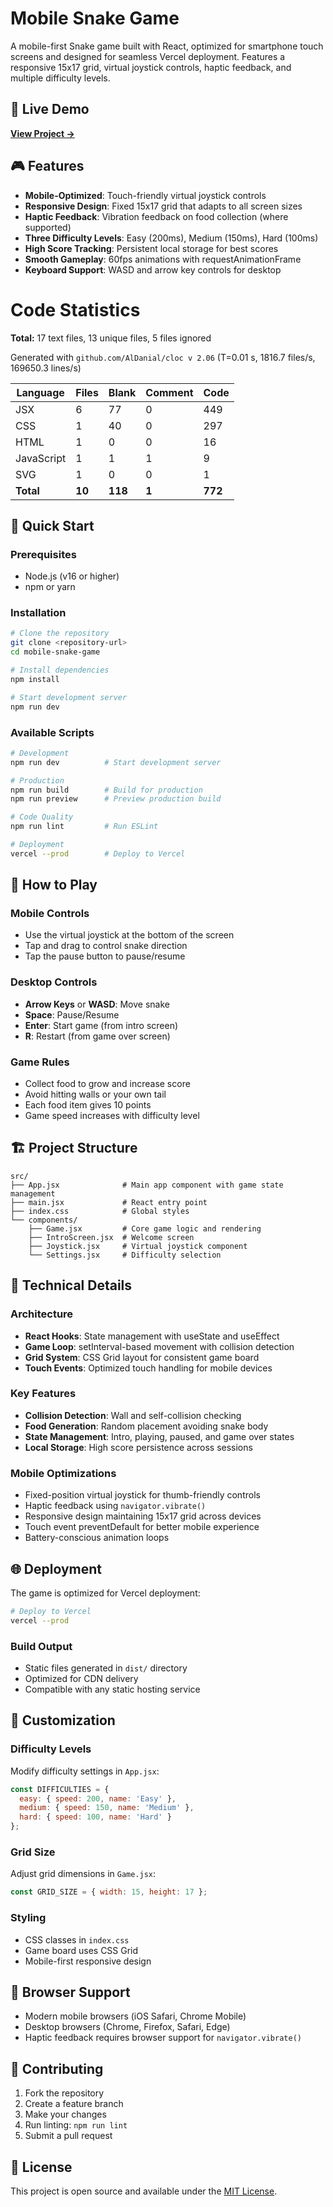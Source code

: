 # Mobile Snake Game

A mobile-first Snake game built with React, optimized for smartphone touch screens and designed for seamless Vercel deployment. Features a responsive 15x17 grid, virtual joystick controls, haptic feedback, and multiple difficulty levels.

## 🚀 Live Demo

**[View Project →](https://ai-battle-phase1-claude.vercel.app/)**

## 🎮 Features

- **Mobile-Optimized**: Touch-friendly virtual joystick controls
- **Responsive Design**: Fixed 15x17 grid that adapts to all screen sizes
- **Haptic Feedback**: Vibration feedback on food collection (where supported)
- **Three Difficulty Levels**: Easy (200ms), Medium (150ms), Hard (100ms)
- **High Score Tracking**: Persistent local storage for best scores
- **Smooth Gameplay**: 60fps animations with requestAnimationFrame
- **Keyboard Support**: WASD and arrow key controls for desktop

# Code Statistics

**Total:** 17 text files, 13 unique files, 5 files ignored

Generated with `github.com/AlDanial/cloc v 2.06` (T=0.01 s, 1816.7 files/s, 169650.3 lines/s)

| Language   | Files | Blank | Comment | Code |
|------------|-------|-------|---------|------|
| JSX        | 6     | 77    | 0       | 449  |
| CSS        | 1     | 40    | 0       | 297  |
| HTML       | 1     | 0     | 0       | 16   |
| JavaScript | 1     | 1     | 1       | 9    |
| SVG        | 1     | 0     | 0       | 1    |
| **Total**  | **10** | **118** | **1** | **772** |

## 🚀 Quick Start

### Prerequisites
- Node.js (v16 or higher)
- npm or yarn

### Installation

```bash
# Clone the repository
git clone <repository-url>
cd mobile-snake-game

# Install dependencies
npm install

# Start development server
npm run dev
```

### Available Scripts

```bash
# Development
npm run dev          # Start development server

# Production
npm run build        # Build for production
npm run preview      # Preview production build

# Code Quality
npm run lint         # Run ESLint

# Deployment
vercel --prod        # Deploy to Vercel
```

## 🎯 How to Play

### Mobile Controls
- Use the virtual joystick at the bottom of the screen
- Tap and drag to control snake direction
- Tap the pause button to pause/resume

### Desktop Controls
- **Arrow Keys** or **WASD**: Move snake
- **Space**: Pause/Resume
- **Enter**: Start game (from intro screen)
- **R**: Restart (from game over screen)

### Game Rules
- Collect food to grow and increase score
- Avoid hitting walls or your own tail
- Each food item gives 10 points
- Game speed increases with difficulty level

## 🏗️ Project Structure

```
src/
├── App.jsx              # Main app component with game state management
├── main.jsx             # React entry point
├── index.css            # Global styles
└── components/
    ├── Game.jsx         # Core game logic and rendering
    ├── IntroScreen.jsx  # Welcome screen
    ├── Joystick.jsx     # Virtual joystick component
    └── Settings.jsx     # Difficulty selection
```

## 🔧 Technical Details

### Architecture
- **React Hooks**: State management with useState and useEffect
- **Game Loop**: setInterval-based movement with collision detection
- **Grid System**: CSS Grid layout for consistent game board
- **Touch Events**: Optimized touch handling for mobile devices

### Key Features
- **Collision Detection**: Wall and self-collision checking
- **Food Generation**: Random placement avoiding snake body
- **State Management**: Intro, playing, paused, and game over states
- **Local Storage**: High score persistence across sessions

### Mobile Optimizations
- Fixed-position virtual joystick for thumb-friendly controls
- Haptic feedback using `navigator.vibrate()`
- Responsive design maintaining 15x17 grid across devices
- Touch event preventDefault for better mobile experience
- Battery-conscious animation loops

## 🌐 Deployment

The game is optimized for Vercel deployment:

```bash
# Deploy to Vercel
vercel --prod
```

### Build Output
- Static files generated in `dist/` directory
- Optimized for CDN delivery
- Compatible with any static hosting service

## 🎨 Customization

### Difficulty Levels
Modify difficulty settings in `App.jsx`:
```javascript
const DIFFICULTIES = {
  easy: { speed: 200, name: 'Easy' },
  medium: { speed: 150, name: 'Medium' },
  hard: { speed: 100, name: 'Hard' }
};
```

### Grid Size
Adjust grid dimensions in `Game.jsx`:
```javascript
const GRID_SIZE = { width: 15, height: 17 };
```

### Styling
- CSS classes in `index.css`
- Game board uses CSS Grid
- Mobile-first responsive design

## 📱 Browser Support

- Modern mobile browsers (iOS Safari, Chrome Mobile)
- Desktop browsers (Chrome, Firefox, Safari, Edge)
- Haptic feedback requires browser support for `navigator.vibrate()`

## 🤝 Contributing

1. Fork the repository
2. Create a feature branch
3. Make your changes
4. Run linting: `npm run lint`
5. Submit a pull request

## 📄 License

This project is open source and available under the [MIT License](LICENSE).